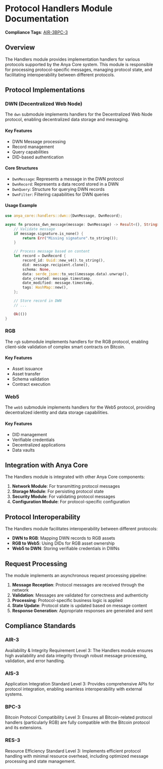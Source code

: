 # Protocol Handlers Module Documentation

**Compliance Tags**: [AIR-3][AIS-3][BPC-3][RES-3]

[AIS-3]: #ais-3 "Application Integration Standard Level 3"
[RES-3]: #res-3 "Resource Efficiency Standard Level 3"

## Overview

The Handlers module provides implementation handlers for various protocols supported by the Anya Core system. This module is responsible for processing protocol-specific messages, managing protocol state, and facilitating interoperability between different protocols.

## Protocol Implementations

### DWN (Decentralized Web Node)

The `dwn` submodule implements handlers for the Decentralized Web Node protocol, enabling decentralized data storage and messaging.

#### Key Features

- DWN Message processing
- Record management
- Query capabilities
- DID-based authentication

#### Core Structures

- `DwnMessage`: Represents a message in the DWN protocol
- `DwnRecord`: Represents a data record stored in a DWN
- `DwnQuery`: Structure for querying DWN records
- `DwnFilter`: Filtering capabilities for DWN queries

#### Usage Example

```rust
use anya_core::handlers::dwn::{DwnMessage, DwnRecord};

async fn process_dwn_message(message: DwnMessage) -> Result<(), String> {
    // Validate message
    if message.signature.is_none() {
        return Err("Missing signature".to_string());
    }

    // Process message based on content
    let record = DwnRecord {
        record_id: Uuid::new_v4().to_string(),
        did: message.recipient.clone(),
        schema: None,
        data: serde_json::to_vec(&message.data).unwrap(),
        date_created: message.timestamp,
        date_modified: message.timestamp,
        tags: HashMap::new(),
    };

    // Store record in DWN
    // ...

    Ok(())
}
```

### RGB

The `rgb` submodule implements handlers for the RGB protocol, enabling client-side validation of complex smart contracts on Bitcoin.

#### Key Features

- Asset issuance
- Asset transfer
- Schema validation
- Contract execution

### Web5

The `web5` submodule implements handlers for the Web5 protocol, providing decentralized identity and data storage capabilities.

#### Key Features

- DID management
- Verifiable credentials
- Decentralized applications
- Data vaults

## Integration with Anya Core

The Handlers module is integrated with other Anya Core components:

1. **Network Module**: For transmitting protocol messages
2. **Storage Module**: For persisting protocol state
3. **Security Module**: For validating protocol messages
4. **Configuration Module**: For protocol-specific configuration

## Protocol Interoperability

The Handlers module facilitates interoperability between different protocols:

- **DWN to RGB**: Mapping DWN records to RGB assets
- **RGB to Web5**: Using DIDs for RGB asset ownership
- **Web5 to DWN**: Storing verifiable credentials in DWNs

## Request Processing

The module implements an asynchronous request processing pipeline:

1. **Message Reception**: Protocol messages are received through the network
2. **Validation**: Messages are validated for correctness and authenticity
3. **Processing**: Protocol-specific business logic is applied
4. **State Update**: Protocol state is updated based on message content
5. **Response Generation**: Appropriate responses are generated and sent

## Compliance Standards

### AIR-3

Availability & Integrity Requirement Level 3: The Handlers module ensures high availability and data integrity through robust message processing, validation, and error handling.

### AIS-3

Application Integration Standard Level 3: Provides comprehensive APIs for protocol integration, enabling seamless interoperability with external systems.

### BPC-3

Bitcoin Protocol Compatibility Level 3: Ensures all Bitcoin-related protocol handlers (particularly RGB) are fully compatible with the Bitcoin protocol and its extensions.

### RES-3

Resource Efficiency Standard Level 3: Implements efficient protocol handling with minimal resource overhead, including optimized message processing and state management.
